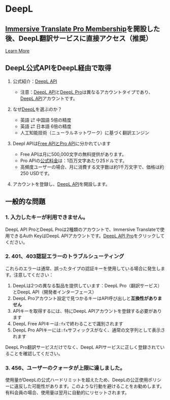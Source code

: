 # DeepL

## [Immersive Translate Pro Membership](https://immersivetranslate.com/en/pricing/)を開設した後、DeepL翻訳サービスに直接アクセス（推奨）

[Learn More](https://immersivetranslate.com/en/pricing/)

## DeepL公式APIをDeepL経由で取得

1. 公式紹介：[DeepL API](https://www.deepl.com/en/pro#developer)

   - 注意：[DeepL API](https://www.deepl.com/en/pro#developer)と[DeepL Pro](https://www.deepl.com/pro)は異なるアカウントタイプであり、[DeepL API](https://www.deepl.com/en/pro/select-country#developer)アカウントです。

2. なぜ[DeepL](https://www.deepl.com/en/whydeepl)を選ぶのか？

   - 英語 ⇄ 中国語 5倍の精度
   - 英語 ⇄ 日本語 6倍の精度
   - 人工知能技術（ニューラルネットワーク）に基づく翻訳エンジン

3. Deepl APIは[Free APIとPro API](https://www.deepl.com/en/pro#developer)に分かれています

   - Free APIは月に500,000文字の無料提供があります。
   - Pro APIの[公式料金](https://www.deepl.com/en/pro#developer)は：1百万文字あたり25ドルです。
   - 高頻度ユーザーの場合、月に消費する文字数は約1千万文字で、価格は約250 USDです。

4. アカウントを登録し、[DeepL API](https://www.deepl.com/en/pro#developer)を開設します。

## 一般的な問題

### 1. 入力したキーが利用できません。

DeepL API ProとDeepL Proは2種類のアカウントで、Immersive Translateで使用できるAuth KeyはDeepL APIアカウントです。[DeepL API Pro](https://www.deepl.com/en/pro/select-country#developer)をクリックしてください。

### 2. 401、403認証エラーのトラブルシューティング

これらのエラーは通常、誤ったタイプの認証キーを使用している場合に発生します。注意してください：

1. DeepLは2つの異なる製品を提供しています：DeepL Pro（翻訳サービス）とDeepL API（開発者インターフェース）
2. DeepL Proアカウント設定で見つかるキーはAPI呼び出しと**互換性がありません**
3. APIキーを取得するには、特にDeepL APIアカウントを登録する必要があります
4. DeepL Free APIキーは`:fx`で終わることで識別されます
5. DeepL Pro APIキーには`:fx`サフィックスがなく、通常の文字列として表示されます

DeepL Pro翻訳サービスだけでなく、DeepL APIサービスに正しく登録されていることを確認してください。

### 3. 456、ユーザーのクォータが上限に達しました。

使用量がDeepLの公式ハードリミットを超えたため、DeepLの公正使用ポリシーに違反した可能性があります。このような行動を避けることをお勧めします。有料会員の場合、使用量は翌月に自動的にリセットされます。